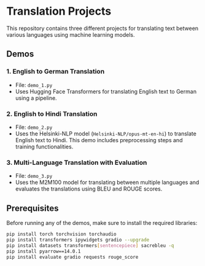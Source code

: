 # Translation Projects

This repository contains three different projects for translating text between various languages using machine learning models.

## Demos

### 1. English to German Translation
- File: `demo_1.py`
- Uses Hugging Face Transformers for translating English text to German using a pipeline.

### 2. English to Hindi Translation
- File: `demo_2.py`
- Uses the Helsinki-NLP model (`Helsinki-NLP/opus-mt-en-hi`) to translate English text to Hindi. This demo includes preprocessing steps and training functionalities.

### 3. Multi-Language Translation with Evaluation
- File: `demo_3.py`
- Uses the M2M100 model for translating between multiple languages and evaluates the translations using BLEU and ROUGE scores.

## Prerequisites

Before running any of the demos, make sure to install the required libraries:
```bash
pip install torch torchvision torchaudio
pip install transformers ipywidgets gradio --upgrade
pip install datasets transformers[sentencepiece] sacrebleu -q
pip install pyarrow==14.0.1
pip install evaluate gradio requests rouge_score
